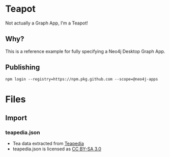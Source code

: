 # Teapot

Not actually a Graph App, I'm a Teapot!

## Why?

This is a reference example for fully specifying a Neo4j Desktop Graph App.

## Publishing

```
npm login --registry=https://npm.pkg.github.com --scope=@neo4j-apps
```

# Files

## Import

### teapedia.json


- Tea data extracted from [Teapedia](http://teapedia.org/)
- teapedia.json is licensed as [CC BY-SA 3.0](https://creativecommons.org/licenses/by-sa/3.0/)

